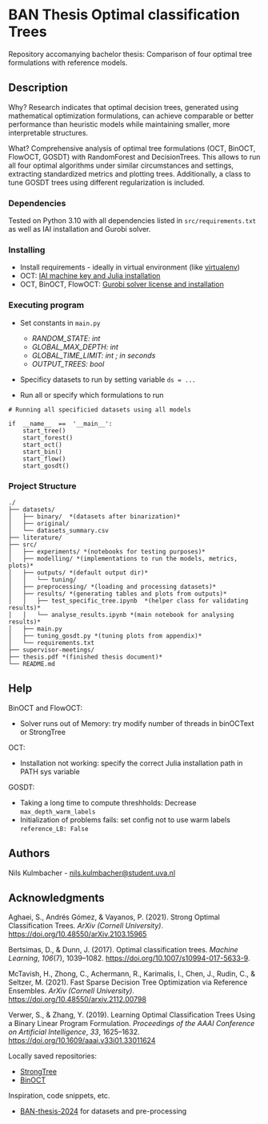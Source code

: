 
# BAN Thesis Optimal classification Trees

Repository accomanying bachelor thesis: 
Comparison of four optimal tree formulations with reference models.


## Description

Why? 
Research indicates that optimal decision trees, generated using mathematical optimization formulations, can achieve comparable or better performance than heuristic models while maintaining smaller, more interpretable structures.

What? 
Comprehensive analysis of optimal tree formulations (OCT, BinOCT, FlowOCT, GOSDT) with RandomForest and DecisionTrees. This allows to run all four optimal algorithms under similar circumstances and settings, extracting standardized metrics and plotting trees. Additionally, a class to tune GOSDT trees using different regularization is included. 

### Dependencies

Tested on Python 3.10 with all dependencies listed in `src/requirements.txt` as well as IAI installation and Gurobi solver.

### Installing

- Install requirements - ideally in virtual environment (like [virtualenv](https://virtualenv.pypa.io/en/latest/))
- OCT: [IAI machine key and Julia installation](https://docs.interpretable.ai/stable/IAI-Python/installation/) 
- OCT, BinOCT, FlowOCT: [Gurobi solver license and installation](https://www.gurobi.com/downloads/)
  
### Executing program 

* Set constants in `main.py`
	* *RANDOM_STATE: int*
	* *GLOBAL_MAX_DEPTH: int*
	* *GLOBAL_TIME_LIMIT: int ; in seconds*
	* *OUTPUT_TREES: bool* 
* Specificy datasets to run by setting variable `ds = ...`

* Run all or specify which formulations to run
```
# Running all specificied datasets using all models

if  __name__  ==  '__main__':
	start_tree()
	start_forest()
	start_oct()
	start_bin()
	start_flow()
	start_gosdt()
```

### Project Structure

```
./
├── datasets/ 
│   ├── binary/  *(datasets after binarization)*
│   ├── original/
│   └── datasets_summary.csv
├── literature/
├── src/
│   ├── experiments/ *(notebooks for testing purposes)*
│   ├── modelling/ *(implementations to run the models, metrics, plots)*
│   ├── outputs/ *(default output dir)*
│   │   └── tuning/
│   ├── preprocessing/ *(loading and processing datasets)*
│   ├── results/ *(generating tables and plots from outputs)*
│   │   ├── test_specific_tree.ipynb  *(helper class for validating results)*
│   │   └── analyse_results.ipynb *(main notebook for analysing results)*
│   ├── main.py
│   ├── tuning_gosdt.py *(tuning plots from appendix)*
│   └── requirements.txt
├── supervisor-meetings/
├── thesis.pdf *(finished thesis document)*
└── README.md
```

## Help

BinOCT and FlowOCT:
* Solver runs out of Memory: try modify number of threads in binOCText or StrongTree

OCT:
* Installation not working: specify the correct Julia installation path in PATH sys variable

GOSDT: 
* Taking a long time to compute threshholds: Decrease `max_depth_warm_labels`
* Initialization of problems fails: set config not to use warm labels `reference_LB: False` 

## Authors

Nils Kulmbacher - nils.kulmbacher@student.uva.nl  
  

## Acknowledgments


Aghaei, S., Andrés Gómez, & Vayanos, P. (2021). Strong Optimal Classification Trees. _ArXiv (Cornell University)_. https://doi.org/10.48550/arXiv.2103.15965

Bertsimas, D., & Dunn, J. (2017). Optimal classification trees. _Machine Learning_, _106_(7), 1039–1082. https://doi.org/10.1007/s10994-017-5633-9.

McTavish, H., Zhong, C., Achermann, R., Karimalis, I., Chen, J., Rudin, C., & Seltzer, M. (2021). Fast Sparse Decision Tree Optimization via Reference Ensembles. _ArXiv (Cornell University)_. https://doi.org/10.48550/arxiv.2112.00798

Verwer, S., & Zhang, Y. (2019). Learning Optimal Classification Trees Using a Binary Linear Program Formulation. _Proceedings of the AAAI Conference on Artificial Intelligence_, _33_, 1625–1632. https://doi.org/10.1609/aaai.v33i01.33011624

Locally saved repositories:

 - [StrongTree](https://github.com/D3M-Research-Group/StrongTree)
 - [BinOCT](https://github.com/LucasBoTang/Optimal_Classification_Trees)

Inspiration, code snippets, etc.

* [BAN-thesis-2024](https://github.com/tabearoeber/BAN-thesis-2024) for datasets and pre-processing

